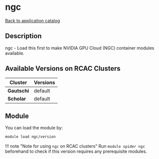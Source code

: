 # ngc

[Back to application catalog](../app_catalog.md)

## Description
ngc - Load this first to make NVIDIA GPU Cloud (NGC) container modules available.

## Available Versions on RCAC Clusters
|Cluster|Versions|
|---|---|
|**Gautschi**|default|
|**Scholar**|default|

## Module
You can load the module by:

```bash
module load ngc/version
```

!!! note "Note for using `ngc` on RCAC clusters"
    Run `module spider ngc` beforehand to check if this version requires any prerequisite modules.
